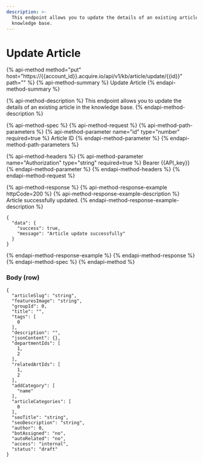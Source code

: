 ```yaml
---
description: >-
  This endpoint allows you to update the details of an existing article in the
  knowledge base.
---
```


# Update Article

{% api-method method="put" host="https://{{account\_id}}.acquire.io/api/v1/kb/article/update/{{id}}" path="" %}
{% api-method-summary %}
Update Article
{% endapi-method-summary %}

{% api-method-description %}
This endpoint allows you to update the details of an existing article in the knowledge base.
{% endapi-method-description %}

{% api-method-spec %}
{% api-method-request %}
{% api-method-path-parameters %}
{% api-method-parameter name="id" type="number" required=true %}
Article ID
{% endapi-method-parameter %}
{% endapi-method-path-parameters %}

{% api-method-headers %}
{% api-method-parameter name="Authorization" type="string" required=true %}
Bearer {{API\_key}}
{% endapi-method-parameter %}
{% endapi-method-headers %}
{% endapi-method-request %}

{% api-method-response %}
{% api-method-response-example httpCode=200 %}
{% api-method-response-example-description %}
Article successfully updated.
{% endapi-method-response-example-description %}

```
{
  "data": {
    "success": true,
    "message": "Article update successfully"
  }
}
```
{% endapi-method-response-example %}
{% endapi-method-response %}
{% endapi-method-spec %}
{% endapi-method %}

### Body \(row\)

```text
{
  "articleSlug": "string",
  "featuresImage": "string",
  "groupId": 0,
  "title": "",
  "tags": [
    0
  ],
  "description": "",
  "jsonContent": {},
  "departmentIds": [
    1,
    2
  ],
  "relatedArtIds": [
    1,
    2
  ],
  "addCategory": [
    "name"
  ],
  "articleCategories": [
    0
  ],
  "seoTitle": "string",
  "seoDescription": "string",
  "author": 0,
  "botAssigned": "no",
  "autoRelated": "no",
  "access": "internal",
  "status": "draft"
}
```

